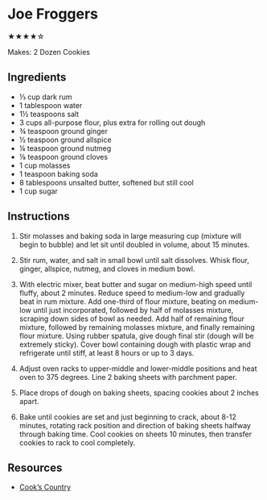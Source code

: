 # Joe Froggers

★★★★☆

Makes: 2 Dozen Cookies

## Ingredients

* ⅓ cup dark rum
* 1 tablespoon water
* 1½ teaspoons salt
* 3 cups all-purpose flour, plus extra for rolling out dough
* ¾ teaspoon ground ginger
* ½ teaspoon ground allspice
* ¼ teaspoon ground nutmeg
* ⅛ teaspoon ground cloves
* 1 cup molasses
* 1 teaspoon baking soda
* 8 tablespoons unsalted butter, softened but still cool
* 1 cup sugar

## Instructions

1. Stir molasses and baking soda in large measuring cup (mixture will begin to bubble) and let sit until doubled in volume, about 15 minutes.

2. Stir rum, water, and salt in small bowl until salt dissolves. Whisk flour, ginger, allspice, nutmeg, and cloves in medium bowl.

3. With electric mixer, beat butter and sugar on medium-high speed until fluffy, about 2 minutes. Reduce speed to medium-low and gradually beat in rum mixture. Add one-third of flour mixture, beating on medium-low until just incorporated, followed by half of molasses mixture, scraping down sides of bowl as needed. Add half of remaining flour mixture, followed by remaining molasses mixture, and finally remaining flour mixture. Using rubber spatula, give dough final stir (dough will be extremely sticky). Cover bowl containing dough with plastic wrap and refrigerate until stiff, at least 8 hours or up to 3 days.

4. Adjust oven racks to upper-middle and lower-middle positions and heat oven to 375 degrees. Line 2 baking sheets with parchment paper.

5. Place drops of dough on baking sheets, spacing cookies about 2 inches apart.

6. Bake until cookies are set and just beginning to crack, about 8-12 minutes, rotating rack position and direction of baking sheets halfway through baking time. Cool cookies on sheets 10 minutes, then transfer cookies to rack to cool completely.

## Resources

* [Cook’s Country](http://www.cookscountry.com/recipes/3356-joe-froggers)
